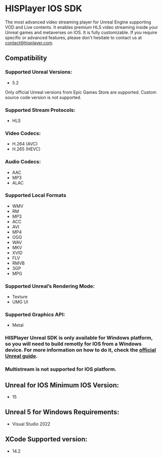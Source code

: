 # HISPlayer IOS SDK
The most advanced video streaming player for Unreal Engine supporting VOD and Live contents. It enables premium HLS video streaming inside your Unreal games and metaverses on IOS. It is fully customizable. If you require specific or advanced features, please don't hesitate to contact us at contact@hisplayer.com.

## Compatibility
### Supported Unreal Versions: 
* 5.2

Only official Unreal versions from Epic Games Store are supported. Custom source code version is not supported.

### Supported Stream Protocols: 
* HLS

### Video Codecs:
* H.264 (AVC)
* H.265 (HEVC)

### Audio Codecs:
* AAC
* MP3
* ALAC
### Supported Local Formats
* WMV
* RM
* MP3
* ACC
* AVI
* MP4
* OGG
* WAV
* MKV
* XVID
* FLV
* RMVB
* 3GP
* MPG

### Supported Unreal’s Rendering Mode: 
* Texture
* UMG UI

### Supported Graphics API:
* Metal
  
### HISPlayer Unreal SDK is only available for Windows platform, so you will need to build remotly for IOS from a Windows device. For more information on how to do it, check the [official Unreal guide](https://docs.unrealengine.com/5.2/en-US/building-ios-projects-on-windows-in-unreal-engine/).

### Multistream is not supported for IOS platform.

## Unreal for IOS Minimum IOS Version:
* 15

## Unreal 5 for Windows Requirements:
* Visual Studio 2022

## XCode Supported version:
* 14.2
